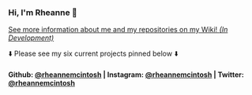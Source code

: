 ### Hi, I'm Rheanne 👋

[See more information about me and my repositories on my Wiki! _(In Development)_](https://github.com/rheannemcintosh/rheannemcintosh/wiki)

:arrow_down: Please see my six current projects pinned below :arrow_down: 

#### Github: [@rheannemcintosh](https://github.com/rheannemcintosh) | Instagram: [@rheannemcintosh](https://www.instagram.com/rheannemcintosh/) | Twitter: [@rheannemcintosh](https://twitter.com/rheannemcintosh)
